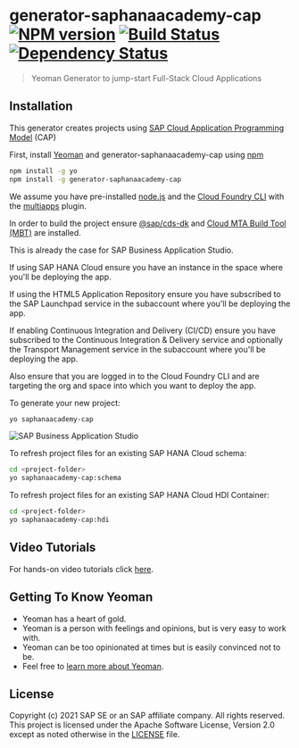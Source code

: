 # generator-saphanaacademy-cap [![NPM version][npm-image]][npm-url] [![Build Status][travis-image]][travis-url] [![Dependency Status][daviddm-image]][daviddm-url]
> Yeoman Generator to jump-start Full-Stack Cloud Applications

## Installation

This generator creates projects using [SAP Cloud Application Programming Model](https://cap.cloud.sap/) (CAP)

First, install [Yeoman](http://yeoman.io) and generator-saphanaacademy-cap using [npm](https://www.npmjs.com/)

```bash
npm install -g yo
npm install -g generator-saphanaacademy-cap
```
We assume you have pre-installed [node.js](https://nodejs.org/) and the [Cloud Foundry CLI](https://github.com/cloudfoundry/cli) with the [multiapps](https://github.com/cloudfoundry-incubator/multiapps-cli-plugin) plugin.

In order to build the project ensure [@sap/cds-dk](https://www.npmjs.com/package/@sap/cds-dk) and [Cloud MTA Build Tool (MBT)](https://sap.github.io/cloud-mta-build-tool/) are installed.

This is already the case for SAP Business Application Studio.

If using SAP HANA Cloud ensure you have an instance in the space where you'll be deploying the app.

If using the HTML5 Application Repository ensure you have subscribed to the SAP Launchpad service in the subaccount where you'll be deploying the app.

If enabling Continuous Integration and Delivery (CI/CD) ensure you have subscribed to the Continuous Integration & Delivery service and optionally the Transport Management service in the subaccount where you'll be deploying the app.

Also ensure that you are logged in to the Cloud Foundry CLI and are targeting the org and space into which you want to deploy the app.

To generate your new project:

```bash
yo saphanaacademy-cap
```

![SAP Business Application Studio](demo.gif)

To refresh project files for an existing SAP HANA Cloud schema:

```bash
cd <project-folder>
yo saphanaacademy-cap:schema
```

To refresh project files for an existing SAP HANA Cloud HDI Container:

```bash
cd <project-folder>
yo saphanaacademy-cap:hdi
```

## Video Tutorials

For hands-on video tutorials click [here](https://www.youtube.com/playlist?list=PLkzo92owKnVwQ-0oT78691fqvHrYXd5oN).

## Getting To Know Yeoman

 * Yeoman has a heart of gold.
 * Yeoman is a person with feelings and opinions, but is very easy to work with.
 * Yeoman can be too opinionated at times but is easily convinced not to be.
 * Feel free to [learn more about Yeoman](http://yeoman.io/).

## License

Copyright (c) 2021 SAP SE or an SAP affiliate company. All rights reserved. This project is licensed under the Apache Software License, Version 2.0 except as noted otherwise in the [LICENSE](LICENSE) file.

[npm-image]: https://badge.fury.io/js/generator-saphanaacademy-cap.svg
[npm-url]: https://npmjs.org/package/generator-saphanaacademy-cap
[travis-image]: https://travis-ci.com/saphanaacademy/generator-saphanaacademy-cap.svg?branch=main
[travis-url]: https://travis-ci.com/saphanaacademy/generator-saphanaacademy-cap
[daviddm-image]: https://david-dm.org/saphanaacademy/generator-saphanaacademy-cap.svg?theme=shields.io
[daviddm-url]: https://david-dm.org/saphanaacademy/generator-saphanaacademy-cap
